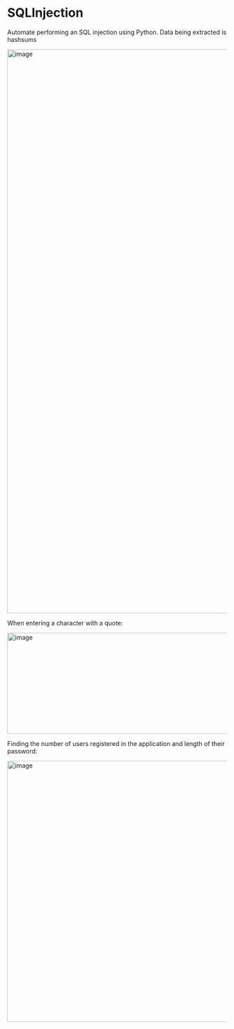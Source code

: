# SQLInjection

Automate performing an SQL injection using Python. Data being extracted is hashsums

<img width="1529" height="1294" alt="image" src="https://github.com/user-attachments/assets/cc73d032-5d83-4c16-91c1-9d7c9396e443" />

When entering a character with a quote:

<img width="538" height="232" alt="image" src="https://github.com/user-attachments/assets/6ebc74fd-b629-4f47-b409-8371e86d0569" />

Finding the number of users registered in the application and length of their password:

<img width="1186" height="599" alt="image" src="https://github.com/user-attachments/assets/522afaf3-8758-49bf-ba26-ea7e7d9121d0" />



